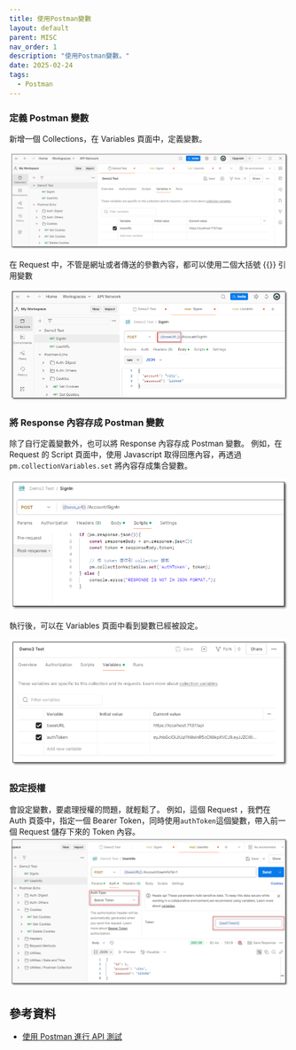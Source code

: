 ```yaml
---
title: 使用Postman變數
layout: default
parent: MISC
nav_order: 1
description: "使用Postman變數。"
date: 2025-02-24
tags:
  - Postman
---
```


### 定義 Postman 變數

新增一個 Collections，在 Variables 頁面中，定義變數。

![Post Man New Variable](images/post-man-new-variable.png)

在 Request 中，不管是網址或者傳送的參數內容，都可以使用二個大括號 \{\{\}\} 引用變數

![Post Man Use Variable](images/post-man-use-variable.png)

### 將 Response 內容存成 Postman 變數

除了自行定義變數外，也可以將 Response 內容存成 Postman 變數。
例如，在 Request 的 Script 頁面中，使用 Javascript 取得回應內容，再透過 `pm.collectionVariables.set` 將內容存成集合變數。

![Post Man Savevariable](images/post-man-save-variable.png)

執行後，可以在 Variables 頁面中看到變數已經被設定。

![Post Man Save Variable2](images/post-man-save-variable2.png)

### 設定授權

會設定變數，要處理授權的問題，就輕鬆了。
例如，這個 Request ，我們在 Auth 頁簽中，指定一個 Bearer Token，同時使用`authToken`這個變數，帶入前一個 Request 儲存下來的 Token 內容。
![Post Man Set Token](images/post-man-set-token.png)

## 參考資料
- <a target="_blank" href="https://www.youtube.com/watch?v=xBwCgobT6k0&t=27s&ab_channel=ITsLifeOverAll">使用 Postman 進行 API 測試</a>
